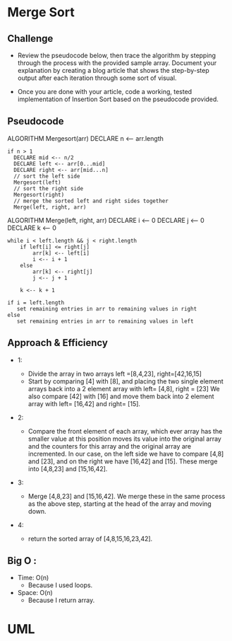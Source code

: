 # Merge Sort

## Challenge
  - Review the pseudocode below, then trace the algorithm by stepping through the process with the provided sample array. Document your explanation by creating a blog article that shows the step-by-step output after each iteration through some sort of visual.

  - Once you are done with your article, code a working, tested implementation of Insertion Sort based on the pseudocode provided.

## Pseudocode
   ALGORITHM Mergesort(arr)
     DECLARE n <-- arr.length
           
    if n > 1
      DECLARE mid <-- n/2
      DECLARE left <-- arr[0...mid]
      DECLARE right <-- arr[mid...n]
      // sort the left side
      Mergesort(left)
      // sort the right side
      Mergesort(right)
      // merge the sorted left and right sides together
      Merge(left, right, arr)

ALGORITHM Merge(left, right, arr)
    DECLARE i <-- 0
    DECLARE j <-- 0
    DECLARE k <-- 0

    while i < left.length && j < right.length
        if left[i] <= right[j]
            arr[k] <-- left[i]
            i <-- i + 1
        else
            arr[k] <-- right[j]
            j <-- j + 1
            
        k <-- k + 1

    if i = left.length
       set remaining entries in arr to remaining values in right
    else
       set remaining entries in arr to remaining values in left

## Approach & Efficiency
  
- 1:
  - Divide the array in two arrays left =[8,4,23], right=[42,16,15]
  - Start by comparing [4] with [8], and placing the two single element arrays back into a 2 element array with left= [4,8], right = [23] We also compare [42] with [16] and move them back into 2 element array with left= [16,42] and right= [15].

- 2:
  - Compare the front element of each array, which ever array has the smaller value at this position moves its value into the original array and the counters for this array and the original array are incremented. In our case, on the left side we have to compare [4,8] and [23], and on the right we have [16,42] and [15]. These merge into [4,8,23] and [15,16,42].

- 3:
  - Merge [4,8,23] and [15,16,42]. We merge these in the same process as the above step, starting at the head of the array and moving down.

- 4:
  - return the sorted array of [4,8,15,16,23,42].


## Big O :
  - Time: O(n)
    - Because I used loops.
  - Space: O(n) 
    - Because I return array.

# UML
  
  